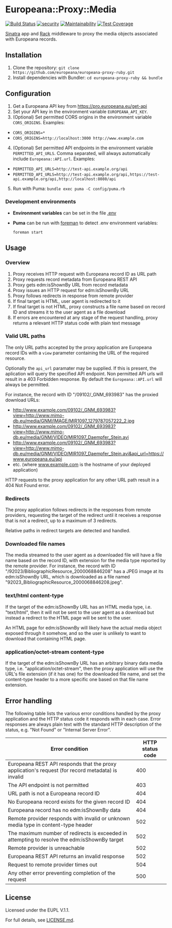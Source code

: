 # Europeana::Proxy::Media

[![Build Status](https://travis-ci.org/europeana/europeana-proxy-ruby.svg?branch=develop)](https://travis-ci.org/europeana/europeana-proxy-ruby) [![security](https://hakiri.io/github/europeana/europeana-proxy-ruby/master.svg)](https://hakiri.io/github/europeana/europeana-proxy-ruby/develop) [![Maintainability](https://api.codeclimate.com/v1/badges/cdc8d52a390d16ee64f9/maintainability)](https://codeclimate.com/github/europeana/europeana-proxy-ruby/maintainability) [![Test Coverage](https://api.codeclimate.com/v1/badges/cdc8d52a390d16ee64f9/test_coverage)](https://codeclimate.com/github/europeana/europeana-proxy-ruby/test_coverage)

[Sinatra](http://sinatrarb.com/) app and [Rack](http://rack.github.io/) middleware
to proxy the media objects associated with Europeana records.

## Installation

1. Clone the repository: `git clone https://github.com/europeana/europeana-proxy-ruby.git`
2. Install dependencies with Bundler: `cd europeana-proxy-ruby && bundle`

## Configuration

1. Get a Europeana API key from https://pro.europeana.eu/get-api
2. Set your API key in the environment variable `EUROPEANA_API_KEY`.
3. (Optional) Set permitted CORS origins in the environment variable
  `CORS_ORIGINS`. Examples:
  * `CORS_ORIGINS=*`
  * `CORS_ORIGINS=http://localhost:3000 http://www.example.com`
4. (Optional) Set permitted API endpoints in the environment variable
 `PERMITTED_API_URLS`.
  Comma separated, will always automatically include `Europeana::API.url`. Examples:
  * `PERMITTED_API_URLS=http://test-api.example.org/api`
  * `PERMITTED_API_URLS=http://test-api.example.org/api,https://test-api.example.org/api,http://localhost:8080/api`
5. Run with Puma:
  `bundle exec puma -C config/puma.rb`

### Development environments

* **Environment variables** can be set in the file
[.env](https://github.com/bkeepers/dotenv)

* **Puma** can be run with [foreman](https://github.com/ddollar/foreman) to
detect .env environment variables:

  `foreman start`

## Usage

### Overview

1. Proxy receives HTTP request with Europeana record ID as URL path
2. Proxy requests record metadata from Europeana REST API
3. Proxy gets edm:isShownBy URL from record metadata
4. Proxy issues an HTTP request for edm:isShownBy URL
5. Proxy follows redirects in response from remote provider
6. If final target is HTML, user agent is redirected to it
7. If final target is not HTML, proxy constructs a file name based on record ID
  and streams it to the user agent as a file download
8. If errors are encountered at any stage of the request handling, proxy
  returns a relevant HTTP status code with plain text message

### Valid URL paths

The only URL paths accepted by the proxy application are Europeana record IDs
with a `view` parameter containing the URL of the required resource.

Optionally the `api_url` paramater may be supplied. If this is present, the aplication will query the specified API
endpoint. Non permitted API urls will result in a 403 Forbidden response. By default the `Europeana::API.url` will
always be permitted.

For instance, the record with ID "/09102/_GNM_693983" has the proxied download URLs:
* http://www.example.com/09102/_GNM_693983?view=http://www.mimo-db.eu/media/GNM/IMAGE/MIR1097_1279787057222_2.jpg
* http://www.example.com/09102/_GNM_693983?view=http://www.mimo-db.eu/media/GNM/VIDEO/MIR1097_Daempfer_Stein.avi
* http://www.example.com/09102/_GNM_693983?view=http://www.mimo-db.eu/media/GNM/VIDEO/MIR1097_Daempfer_Stein.avi&api_url=https://www.europeana.eu/api
* etc.
(where www.example.com is the hostname of your deployed application)

HTTP requests to the proxy application for any other URL path result in a 404
Not Found error.

### Redirects

The proxy application follows redirects in the responses from remote providers,
requesting the target of the redirect until it receives a response that is not
a redirect, up to a maximum of 3 redirects.

Relative paths in redirect targets are detected and handled.

### Downloaded file names

The media streamed to the user agent as a downloaded file will have a file name
based on the record ID, with extension for the media type reported by the remote
provider. For instance, the record with ID
"/92023/BibliographicResource_2000068846208" has a JPEG image at its
edm:isShownBy URL, which is downloaded as a file named
"92023_BibliographicResource_2000068846208.jpeg".

### text/html content-type

If the target of the edm:isShownBy URL has an HTML media type, i.e. "text/html",
then it will not be sent to the user agent as a download but instead a redirect
to the HTML page will be sent to the user.

An HTML page for edm:isShownBy will likely have the actual media object exposed
through it somehow, and so the user is unlikely to want to download that
containing HTML page.

### application/octet-stream content-type

If the target of the edm:isShownBy URL has an arbitrary binary data media type,
i.e. "application/octet-stream", then the proxy application will use the URL's
file extension (if it has one) for the downloaded file name, and set the
content-type header to a more specific one based on that file name extension.

## Error handling

The following table lists the various error conditions handled by the proxy
application and the HTTP status code it responds with in each case. Error
responses are always plain text with the standard HTTP description of the
status, e.g. "Not Found" or "Internal Server Error".

Error condition | HTTP status code
----------------|-----------------
Europeana REST API responds that the proxy application's request (for record metadata) is invalid | 400
The API endpoint is not permitted | 403
URL path is not a Europeana record ID | 404
No Europeana record exists for the given record ID | 404
Europeana record has no edm:isShownBy data | 404
Remote provider responds with invalid or unknown media type in content-type header | 502
The maximum number of redirects is exceeded in attempting to resolve the edm:isShownBy target | 502
Remote provider is unreachable | 502
Europeana REST API returns an invalid response | 502
Request to remote provider times out | 504
Any other error preventing completion of the request | 500

## License

Licensed under the EUPL V.1.1.

For full details, see [LICENSE.md](LICENSE.md).
